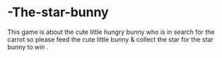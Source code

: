 # -The-star-bunny
This game is about the cute little hungry  bunny who is in search for the carrot so please feed the cute little bunny &amp; collect the star for the star bunny  to win .
